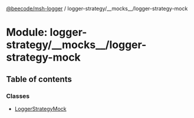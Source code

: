 [@beecode/msh-logger](../README.md) / logger-strategy/\_\_mocks\_\_/logger-strategy-mock

# Module: logger-strategy/\_\_mocks\_\_/logger-strategy-mock

## Table of contents

### Classes

- [LoggerStrategyMock](../classes/logger_strategy___mocks___logger_strategy_mock.LoggerStrategyMock.md)

